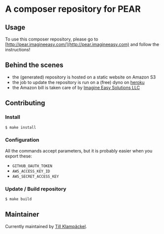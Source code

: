 # A composer repository for PEAR

## Usage

To use this composer repository, please go to [http://pear.imagineeasy.com/](http://pear.imagineeasy.com) and follow the instructions!

## Behind the scenes

 * the (generated) repository is hosted on a static website on Amazon S3
 * the job to update the repository is run on a (free) dyno on [heroku](http://www.heroku.com/)
 * the Amazon bill is taken care of by [Imagine Easy Solutions LLC](http://www.imagineeasy.com)

## Contributing

### Install

```sh
$ make install
```

### Configuration

All the commands accept parameters, but it is probably easier when you export these:

 * `GITHUB_OAUTH_TOKEN`
 * `AWS_ACCESS_KEY_ID`
 * `AWS_SECRET_ACCESS_KEY`

### Update / Build repository

```sh
$ make build
```

## Maintainer

Currently maintained by [Till Klamp&auml;ckel](http://twitter.com/klimpong).